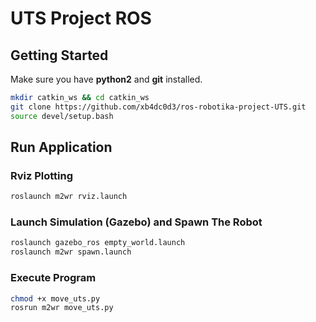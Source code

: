 # UTS Project ROS 

## __Getting Started__
Make sure you have **python2** and **git** installed.
```bash
mkdir catkin_ws && cd catkin_ws
git clone https://github.com/xb4dc0d3/ros-robotika-project-UTS.git
source devel/setup.bash
```

## __Run Application__
### Rviz Plotting
```bash
roslaunch m2wr rviz.launch
```
### Launch Simulation (Gazebo) and Spawn The Robot
```bash
roslaunch gazebo_ros empty_world.launch
roslaunch m2wr spawn.launch
```
### Execute Program
```bash
chmod +x move_uts.py
rosrun m2wr move_uts.py
```

